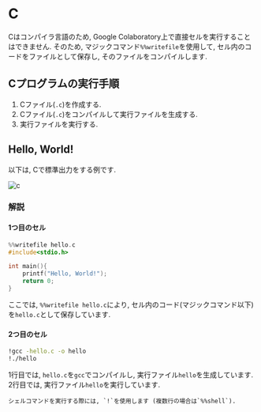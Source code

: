 # C

Cはコンパイラ言語のため, Google Colaboratory上で直接セルを実行することはできません. そのため, マジックコマンド`%%writefile`を使用して, セル内のコードをファイルとして保存し, そのファイルをコンパイルします.

## Cプログラムの実行手順

1. Cファイル(`.c`)を作成する.
2. Cファイル(`.c`)をコンパイルして実行ファイルを生成する.
3. 実行ファイルを実行する.

## Hello, World!

以下は, Cで標準出力をする例です.

![c](../_images/c.png)

### 解説

#### 1つ目のセル

```c
%%writefile hello.c
#include<stdio.h>

int main(){
    printf("Hello, World!");
    return 0;
}
```

ここでは, `%%writefile hello.c`により, セル内のコード(マジックコマンド以下)を`hello.c`として保存しています.

#### 2つ目のセル

```bash
!gcc -hello.c -o hello
!./hello
```

1行目では, `hello.c`を`gcc`でコンパイルし, 実行ファイル`hello`を生成しています. 2行目では, 実行ファイル`hello`を実行しています.

```{tip}
シェルコマンドを実行する際には, `!`を使用します (複数行の場合は`%%shell`).
```
